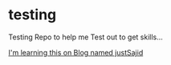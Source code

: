 # testing
Testing Repo to help me Test out to get skills...

[I'm learning this on Blog named justSajid](http://www.sajidalikhan.com/blog/development/microsoft/windows/home.html)
